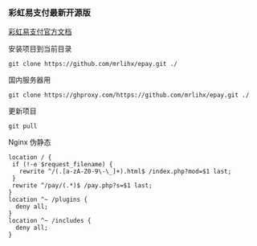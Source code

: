 ### 彩虹易支付最新开源版
[彩虹易支付官方文档](https://www.kancloud.cn/net909/epay/2590520)

安装项目到当前目录
```
git clone https://github.com/mrlihx/epay.git ./
```
国内服务器用 
```
git clone https://ghproxy.com/https://github.com/mrlihx/epay.git ./
```
更新项目
```
git pull
```

Nginx 伪静态
```
location / {
 if (!-e $request_filename) {
   rewrite ^/(.[a-zA-Z0-9\-\_]+).html$ /index.php?mod=$1 last;
 }
 rewrite ^/pay/(.*)$ /pay.php?s=$1 last;
}
location ^~ /plugins {
  deny all;
}
location ^~ /includes {
  deny all;
}
```